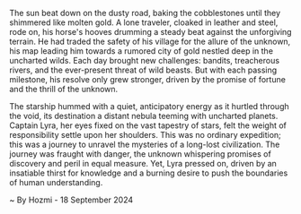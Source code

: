 
The sun beat down on the dusty road, baking the cobblestones until they shimmered like molten gold. A lone traveler, cloaked in leather and steel, rode on, his horse's hooves drumming a steady beat against the unforgiving terrain. He had traded the safety of his village for the allure of the unknown, his map leading him towards a rumored city of gold nestled deep in the uncharted wilds.  Each day brought new challenges: bandits, treacherous rivers, and the ever-present threat of wild beasts. But with each passing milestone, his resolve only grew stronger, driven by the promise of fortune and the thrill of the unknown.

The starship hummed with a quiet, anticipatory energy as it hurtled through the void, its destination a distant nebula teeming with uncharted planets. Captain Lyra, her eyes fixed on the vast tapestry of stars, felt the weight of responsibility settle upon her shoulders. This was no ordinary expedition; this was a journey to unravel the mysteries of a long-lost civilization. The journey was fraught with danger, the unknown whispering promises of discovery and peril in equal measure. Yet, Lyra pressed on, driven by an insatiable thirst for knowledge and a burning desire to push the boundaries of human understanding. 

~ By Hozmi - 18 September 2024
